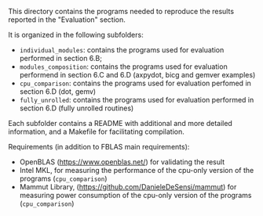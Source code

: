 This directory contains the programs needed to reproduce the results reported in the "Evaluation" section.

It is organized in the following subfolders:
- `individual_modules`: contains the programs used for evaluation performed in section 6.B;
- `modules_composition`: contains the programs used for evaluation performend in section 6.C and 6.D (axpydot, bicg and gemver examples)
- `cpu_comparison`: contains the programs used for evaluation perfomed in section 6.D (dot, gemv)
- `fully_unrolled`: contains the programs used for evaluation performed in section 6.D (fully unrolled routines)


Each subfolder contains a README with additional and more detailed information, and a Makefile for facilitating compilation.


Requirements (in addition to FBLAS main requirements):
- OpenBLAS (https://www.openblas.net/) for validating the result
- Intel MKL, for measuring the performance of the cpu-only version of the programs (`cpu_comparison`)
- Mammut Library, (https://github.com/DanieleDeSensi/mammut) for measuring power consumption of the cpu-only version of the programs (`cpu_comparison`)



